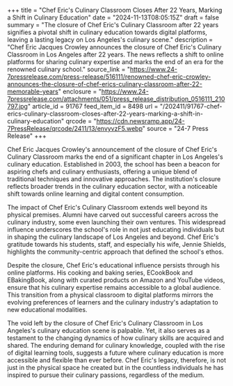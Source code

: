 +++
title = "Chef Eric's Culinary Classroom Closes After 22 Years, Marking a Shift in Culinary Education"
date = "2024-11-13T08:05:15Z"
draft = false
summary = "The closure of Chef Eric's Culinary Classroom after 22 years signifies a pivotal shift in culinary education towards digital platforms, leaving a lasting legacy on Los Angeles's culinary scene."
description = "Chef Eric Jacques Crowley announces the closure of Chef Eric's Culinary Classroom in Los Angeles after 22 years. The news reflects a shift to online platforms for sharing culinary expertise and marks the end of an era for the renowned culinary school."
source_link = "https://www.24-7pressrelease.com/press-release/516111/renowned-chef-eric-crowley-announces-the-closure-of-chef-erics-culinary-classroom-after-22-memorable-years"
enclosure = "https://www.24-7pressrelease.com/attachments/051/press_release_distribution_0516111_210797.jpg"
article_id = 91767
feed_item_id = 8498
url = "/202411/91767-chef-erics-culinary-classroom-closes-after-22-years-marking-a-shift-in-culinary-education"
qrcode = "https://cdn.newsramp.app/24-7PressRelease/qrcode/2411/13/envyvzF5.webp"
source = "24-7 Press Release"
+++

<p>Chef Eric Jacques Crowley's announcement of the closure of Chef Eric's Culinary Classroom marks the end of a significant chapter in Los Angeles's culinary education. Established in 2003, the school has been a beacon for aspiring chefs and culinary enthusiasts, offering a unique blend of traditional techniques and innovative approaches. The institution's closure reflects broader trends in the culinary education sector, with a noticeable shift towards online learning and digital content consumption.</p><p>The impact of Chef Eric's Culinary Classroom extends well beyond its physical premises. Alumni have carved out successful careers across the culinary industry, some even launching their own ventures. This widespread influence underscores the school's role in not just educating individuals but in shaping the culinary landscape of Los Angeles and beyond. Chef Eric's gratitude towards his students, staff, and especially his wife, Jennie Shields, highlights the community-centric approach that defined the school's ethos.</p><p>Despite the closure, Chef Eric's educational influence persists through his online platforms. His cooking and baking series, ECookBook and EBakingBook, along with curated products on Amazon and YouTube videos, ensure that his culinary expertise remains accessible to a global audience. This transition from a physical classroom to digital platforms mirrors the evolving preferences of learners and the culinary industry's adaptation to new educational modalities.</p><p>The void left by the closure of Chef Eric's Culinary Classroom in Los Angeles's culinary education scene is palpable. Yet, it also serves as a testament to the changing dynamics of how culinary skills are acquired and shared. The enduring demand for culinary knowledge, coupled with the rise of digital learning tools, suggests a future where culinary education is more accessible and flexible than ever before. Chef Eric's legacy, therefore, is not just in the physical space he created but in the countless individuals he has inspired to pursue their culinary passions, regardless of the medium.</p>